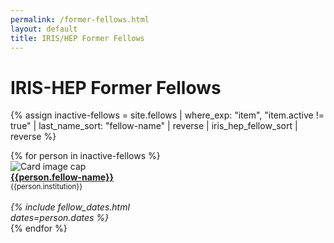 ```yaml
---
permalink: /former-fellows.html
layout: default
title: IRIS/HEP Former Fellows
---
```


# IRIS-HEP Former Fellows

{% assign inactive-fellows = site.fellows | where_exp: "item", "item.active != true"
                                          | last_name_sort: "fellow-name"
                                          | reverse
                                          | iris_hep_fellow_sort
                                          | reverse %}

<div class="container-fluid">
  <div class="row">
  {% for person in inactive-fellows %}
    <div class="card" style="width: 12rem;">
       <img class="card-img-top" src="{{person.photo}}" alt="Card image cap">
       <div class="card-body d-flex flex-column">
         <div class="card-text">
            <b><a href="{{person.url}}">{{person.fellow-name}}</a></b><br>
            <small>{{person.institution}}</small><br><br>
         </div>
         <div class="card-text mt-auto"><i>
         {% include fellow_dates.html dates=person.dates %}
         </i><br></div>
       </div>
    </div>
    {% endfor %}
  </div>
  <br>
</div>
